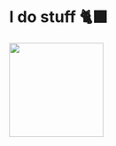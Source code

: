 # I do stuff 🐈‍⬛

<img align="left" height="170" src="https://media.discordapp.net/attachments/1168648440834703411/1271997551691825333/CarrdieQNA.gif?ex=66b95f88&is=66b80e08&hm=b36b85d236b60833fd949efdb9bf4aba3d558b5f9766b450b0b29ee86a1a6805&=&width=350&height=350"/>
